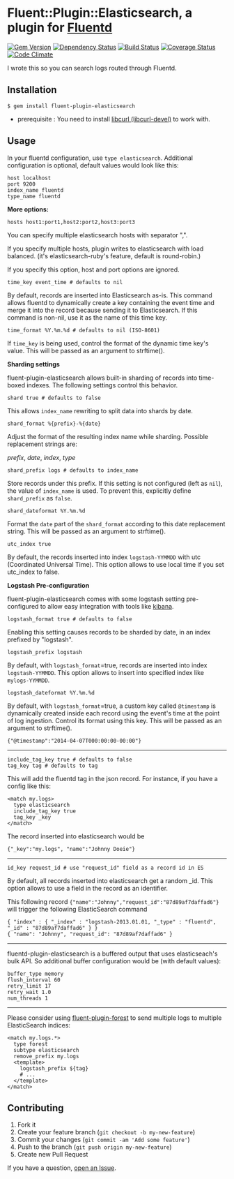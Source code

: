 # Fluent::Plugin::Elasticsearch, a plugin for [Fluentd](http://fluentd.org)

[![Gem Version](https://badge.fury.io/rb/fluent-plugin-elasticsearch.png)](http://badge.fury.io/rb/fluent-plugin-elasticsearch)
[![Dependency Status](https://gemnasium.com/uken/guard-sidekiq.png)](https://gemnasium.com/uken/fluent-plugin-elasticsearch)
[![Build Status](https://travis-ci.org/uken/fluent-plugin-elasticsearch.png?branch=master)](https://travis-ci.org/uken/fluent-plugin-elasticsearch)
[![Coverage Status](https://coveralls.io/repos/uken/fluent-plugin-elasticsearch/badge.png)](https://coveralls.io/r/uken/fluent-plugin-elasticsearch)
[![Code Climate](https://codeclimate.com/github/uken/fluent-plugin-elasticsearch.png)](https://codeclimate.com/github/uken/fluent-plugin-elasticsearch)

I wrote this so you can search logs routed through Fluentd.

## Installation

    $ gem install fluent-plugin-elasticsearch

* prerequisite : You need to install [libcurl (libcurl-devel)](http://curl.haxx.se/libcurl/) to work with.

## Usage

In your fluentd configuration, use `type elasticsearch`. Additional configuration is optional, default values would look like this:

```
host localhost
port 9200
index_name fluentd
type_name fluentd
```

**More options:**

```
hosts host1:port1,host2:port2,host3:port3
```

You can specify multiple elasticsearch hosts with separator ",".

If you specify multiple hosts, plugin writes to elasticsearch with load balanced. (it's elasticsearch-ruby's feature, default is round-robin.)

If you specify this option, host and port options are ignored.

```
time_key event_time # defaults to nil
```

By default, records are inserted into Elasticsearch as-is. This command allows fluentd to dynamically create a key containing the event time and merge it into the record because sending it to Elasticsearch. If this command is non-nil, use it as the name of this time key.

```
time_format %Y.%m.%d # defaults to nil (ISO-8601)
```

If `time_key` is being used, control the format of the dynamic time key's value. This will be passed as an argument to strftime().

**Sharding settings**

fluent-plugin-elasticsearch allows built-in sharding of records into time-boxed indexes. The following settings control this behavior.

```
shard true # defaults to false
```

This allows `index_name` rewriting to split data into shards by date.

```
shard_format %{prefix}-%{date}
```

Adjust the format of the resulting index name while sharding. Possible replacement strings are:

*prefix*, *date*, *index*, *type*

```
shard_prefix logs # defaults to index_name
```

Store records under this prefix. If this setting is not configured (left as `nil`), the value of `index_name` is used. To prevent this, explicitly define `shard_prefix` as `false`.

```
shard_dateformat %Y.%m.%d
```

Format the `date` part of the `shard_format` according to this date replacement string. This will be passed as an argument to strftime().

```
utc_index true
```

By default, the records inserted into index `logstash-YYMMDD` with utc (Coordinated Universal Time). This option allows to use local time if you set utc_index to false.

**Logstash Pre-configuration**

fluent-plugin-elasticsearch comes with some logstash setting pre-configured to allow easy integration with tools like [kibana](http://kibana.org/).

```
logstash_format true # defaults to false
```

Enabling this setting causes records to be sharded by date, in an index prefixed by "logstash".

```
logstash_prefix logstash
```

By default, with `logstash_format`=true, records are inserted into index `logstash-YYMMDD`. This option allows to insert into specified index like `mylogs-YYMMDD`.

```
logstash_dateformat %Y.%m.%d
```

By default, with `logstash_format`=true, a custom key called `@timestamp` is dynamically created inside each record using the event's time at the point of log ingestion. Control its format using this key.  This will be passed as an argument to strftime().

```
{"@timestamp":"2014-04-07T000:00:00-00:00"}
```

---

```
include_tag_key true # defaults to false
tag_key tag # defaults to tag
```

This will add the fluentd tag in the json record. For instance, if you have a config like this:

```
<match my.logs>
  type elasticsearch
  include_tag_key true
  tag_key _key
</match>
```

The record inserted into elasticsearch would be

```
{"_key":"my.logs", "name":"Johnny Doeie"}
```

---

```
id_key request_id # use "request_id" field as a record id in ES
```

By default, all records inserted into elasticsearch get a random _id. This option allows to use a field in the record as an identifier.

This following record `{"name":"Johnny","request_id":"87d89af7daffad6"}` will trigger the following ElasticSearch command

```
{ "index" : { "_index" : "logstash-2013.01.01, "_type" : "fluentd", "_id" : "87d89af7daffad6" } }
{ "name": "Johnny", "request_id": "87d89af7daffad6" }
```

---

fluentd-plugin-elasticsearch is a buffered output that uses elasticseach's bulk API. So additional buffer configuration would be (with default values):

```
buffer_type memory
flush_interval 60
retry_limit 17
retry_wait 1.0
num_threads 1
```

---

Please consider using [fluent-plugin-forest](https://github.com/tagomoris/fluent-plugin-forest) to send multiple logs to multiple ElasticSearch indices:

```
<match my.logs.*>
  type forest
  subtype elasticsearch
  remove_prefix my.logs
  <template>
    logstash_prefix ${tag}
    # ...
  </template>
</match>
```

## Contributing

1. Fork it
2. Create your feature branch (`git checkout -b my-new-feature`)
3. Commit your changes (`git commit -am 'Add some feature'`)
4. Push to the branch (`git push origin my-new-feature`)
5. Create new Pull Request

If you have a question, [open an Issue](https://github.com/uken/fluent-plugin-elasticsearch/issues).
